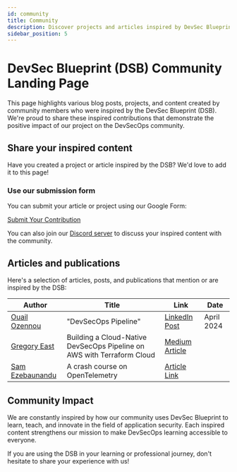 ```yaml
---
id: community
title: Community
description: Discover projects and articles inspired by DevSec Blueprint
sidebar_position: 5
---
```


<!-- markdownlint-disable MD025 -->

# DevSec Blueprint (DSB) Community Landing Page

<!-- markdownlint-enable MD025 -->

This page highlights various blog posts, projects, and content created by community members who were inspired by the DevSec Blueprint (DSB). We're proud to share these inspired contributions that demonstrate the positive impact of our project on the DevSecOps community.

## Share your inspired content

Have you created a project or article inspired by the DSB? We'd love to add it to this page!

### Use our submission form

You can submit your article or project using our Google Form:

<a href="https://forms.gle/aqTSjzjXtvtPAS4p8" target="_blank" className="button button--primary">Submit Your Contribution</a>

You can also join our [Discord server](https://discord.gg/enMmUNq8jc) to discuss your inspired content with the community.

## Articles and publications

Here's a selection of articles, posts, and publications that mention or are inspired by the DSB:

| Author                                                         | Title                                                                  | Link                                                                                                                                                                     | Date       |
| -------------------------------------------------------------- | ---------------------------------------------------------------------- | ------------------------------------------------------------------------------------------------------------------------------------------------------------------------ | ---------- |
| [Ouail Ozennou](https://www.linkedin.com/in/ozennou/)          | "DevSecOps Pipeline"                                                   | [LinkedIn Post](https://www.linkedin.com/posts/ozennou_devsecops-cicd-infrastructureascode-activity-7285679711353991169-2d-l?utm_source=share&utm_medium=member_desktop) | April 2024 |
| [Gregory East](https://medium.com/@gregoryeast1)               | Building a Cloud-Native DevSecOps Pipeline on AWS with Terraform Cloud | [Medium Article](https://medium.com/@gregoryeast1/building-a-cloud-native-devsecops-pipeline-on-aws-with-terraform-cloud-28060c3d9896)                                   |
| [Sam Ezebaunandu](https://www.linkedin.com/in/sam-ezebunandu/) | A crash course on OpenTelemetry                                        | [Article Link](https://hezebnica.notion.site/Open-Telemetry-101-Instrumenting-a-Service-with-OpenTelemetry-1ab0e3bd249b804cbf69fa7f1b376a78?pvs=4)                       |

## Community Impact

We are constantly inspired by how our community uses DevSec Blueprint to learn, teach, and innovate in the field of application security. Each inspired content strengthens our mission to make DevSecOps learning accessible to everyone.

If you are using the DSB in your learning or professional journey, don't hesitate to share your experience with us!
